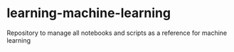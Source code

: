 # learning-machine-learning
Repository to manage all notebooks and scripts as a reference for machine learning
